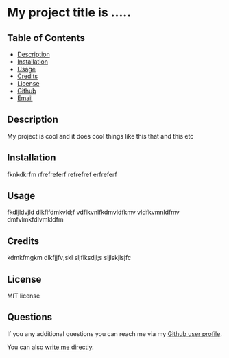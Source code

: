 # My project title is .....

## Table of Contents
- [Description](#Description)
- [Installation](#Installation)
- [Usage](#Usage)
- [Credits](#Credits)
- [License](#License)
- [Github](#Github)
- [Email](#Email)


## Description
My project is cool and it does cool things like this that and this etc

## Installation
fknkdkrfm
rfrefreferf
refrefref
erfreferf


## Usage
fkdljldvjld
dlkflfdmkvld;f
vdflkvnlfkdmvldfkmv
vldfkvmnldfmv
dmfvlmkfdlvmkldfm



## Credits
kdmkfmgkm
dlkfjjfv;skl
sljflksdjl;s
sljlskjlsjfc



## License
MIT license

## Questions

If you any additional questions you can reach me via my [Github user profile](https://www.github.com/szaster).

You can also [write me directly](mailto:szaster@protonmail.com).
